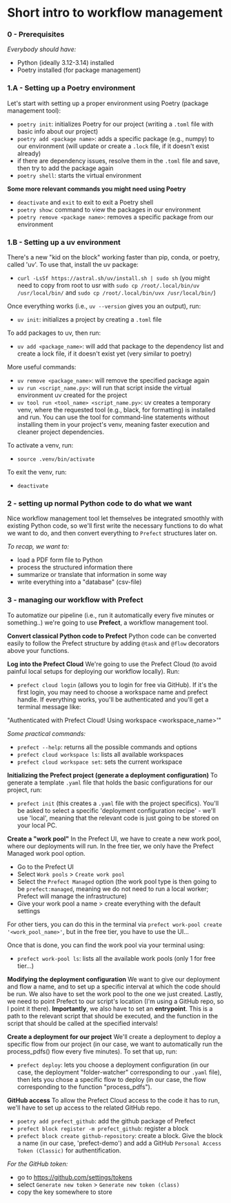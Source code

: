 # Short intro to workflow management

### 0 - Prerequisites

*Everybody should have:*
- Python (ideally 3.12-3.14) installed
- Poetry installed (for package management)


### 1.A - Setting up a Poetry environment

Let's start with setting up a proper environment using Poetry (package management tool):
- `poetry init`: initializes Poetry for our project (writing a `.toml` file with basic info about our project)
- `poetry add <package name>`: adds a specific package (e.g., numpy) to our environment
(will update or create a `.lock` file, if it doesn't exist already)
- if there are dependency issues, resolve them in the `.toml` file and save, then try
to add the package again
- `poetry shell`: starts the virtual environment

**Some more relevant commands you might need using Poetry**
- `deactivate` and `exit` to exit to exit a Poetry shell
- `poetry show`: command to view the packages in our environment
- `poetry remove <package name>`: removes a specific package from our environment

### 1.B - Setting up a uv environment

There's a new "kid on the block" working faster than pip, conda, or poetry, called 'uv'.
To use that, install the uv package:

- `curl -LsSf https://astral.sh/uv/install.sh | sudo sh`
    (you might need to copy from root to usr with 
    `sudo cp /root/.local/bin/uv /usr/local/bin/` and 
    `sudo cp /root/.local/bin/uvx /usr/local/bin/`)

Once everything works (i.e., `uv --version` gives you an output), run:
- `uv init`: initializes a project by creating a `.toml` file

To add packages to uv, then run:
- `uv add <package_name>`: will add that package to the dependency list and create a
lock file, if it doesn't exist yet (very similar to poetry)

More useful commands:
- `uv remove <package_name>`: will remove the specified package again
- `uv run <script_name.py>`: will run that script inside the virtual environment uv
created for the project
- `uv tool run <tool_name> <script_name.py>`: uv creates a temporary venv, where the
requested tool (e.g., black, for formatting) is installed and run. You can use the tool
for command-line statements without installing them in your project's venv, meaning
faster execution and cleaner project dependencies.

To activate a venv, run:
- `source .venv/bin/activate`

To exit the venv, run:
- `deactivate`


### 2 - setting up normal Python code to do what we want

Nice workflow management tool let themselves be integrated smoothly with existing
Python code, so we'll first write the necessary functions to do what we want to do,
and then convert everything to `Prefect` structures later on.

*To recap, we want to:*
- load a PDF form file to Python
- process the structured information there
- summarize or translate that information in some way
- write everything into a "database" (csv-file)

### 3 - managing our workflow with Prefect

To automatize our pipeline (i.e., run it automatically every five minutes or something..)
we're going to use **Prefect**, a workflow management tool. 

**Convert classical Python code to Prefect**
Python code can be converted easily to follow the Prefect structure by adding `@task`
and `@flow` decorators above your functions.

**Log into the Prefect Cloud**
We're going to use the Prefect Cloud (to avoid painful local setups for deploying our
workflow locally). Run:

- `prefect cloud login` (allows you to login for free via GitHub). If it's the first
login, you may need to choose a workspace name and prefect handle. If everything works,
you'll be authenticated and you'll get a terminal message like:

"Authenticated with Prefect Cloud! Using workspace <workspace_name>'"

*Some practical commands:*
- `prefect --help`: returns all the possible commands and options
- `prefect cloud workspace ls`: lists all available workspaces
- `prefect cloud workspace set`: sets the current workspace

**Initializing the Prefect project (generate a deployment configuration)**
To generate a template `.yaml` file that holds the basic configurations for our project,
run:

- `prefect init` (this creates a `.yaml` file with the project specifics). You'll be
asked to select a specific 'deployment configuration recipe' - we'll use 'local',
meaning that the relevant code is just going to be stored on your local PC.

**Create a "work pool"**
In the Prefect UI, we have to create a new work pool, where our deployments will run.
In the free tier, we only have the Prefect Managed work pool option.

- Go to the Prefect UI
- Select `Work pools` > `Create work pool`
- Select the `Prefect Managed` option (the work pool type is then going to be
`prefect:managed`, meaning we do not need to run a local worker; Prefect will manage the
infrastructure)
- Give your work pool a name > create everything with the default settings

For other tiers, you can do this in the terminal via
`prefect work-pool create '<work_pool_name>'`, but in the free tier, you have to use the
UI... 

Once that is done, you can find the work pool via your terminal using:
- `prefect work-pool ls`: lists all the available work pools (only 1 for free tier...)

**Modifying the deployment configuration**
We want to give our deployment and flow a name, and to set up a specific interval at
which the code should be run. We also have to set the work pool to the one we just
created. Lastly, we need to point Prefect to our script's location (I'm using a GitHub
repo, so I point it there). **Importantly**, we also have to set an **entrypoint**.
This is a path to the relevant script that should be executed, and the function in the
script that should be called at the specified intervals!

**Create a deployment for our project**
We'll create a deployment to deploy a specific flow from our project (in our case,
we want to automatically run the process_pdfs() flow every five minutes). To set that
up, run:

- `prefect deploy`: lets you choose a deployment configuration (in our case, the
deployment "folder-watcher" corresponding to our `.yaml` file), then lets you
chose a specific flow to deploy (in our case, the flow corresponding to the function
"process_pdfs").

**GitHub access**
To allow the Prefect Cloud access to the code it has to run, we'll have to set up
access to the related GitHub repo.

- `poetry add prefect_github`: add the github package of Prefect
- `prefect block register -m prefect_github`: register a block
- `prefect block create github-repository`: create a block. Give the block a name 
(in our case, 'prefect-demo') and add a GitHub `Personal Access Token (Classic)` for
authentification. 

*For the GitHub token:*
- go to https://github.com/settings/tokens
- select `Generate new token` > `Generate new token (class)`
- copy the key somewhere to store

